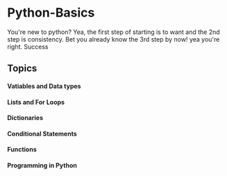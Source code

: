 # Python-Basics

You're new to python? Yea, the first step of starting is to want and the 2nd step is consistency. Bet you already know the 3rd step by now! yea you're right. Success

## Topics

#### Vatiables and Data types

#### Lists and For Loops

#### Dictionaries

#### Conditional Statements

#### Functions

#### Programming in Python
